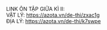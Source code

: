 LINK ÔN TẬP GIỮA KÌ II:
<br>VẬT LÝ: https://azota.vn/de-thi/zxac1g
<br>ĐỊA LÝ: https://azota.vn/de-thi/k7swpe
